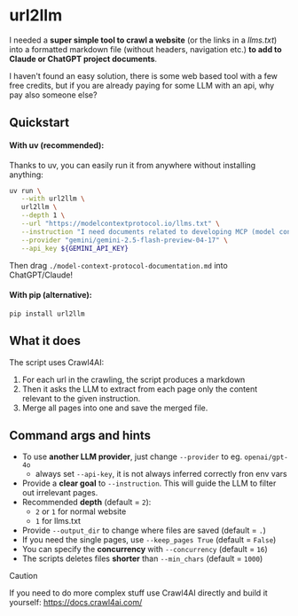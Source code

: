 # url2llm

I needed a **super simple tool to crawl a website** (or the links in a *llms.txt*) into a formatted markdown file (without headers, navigation etc.) **to add to Claude or ChatGPT project documents**.

I haven't found an easy solution, there is some web based tool with a few free credits, but if you are already paying for some LLM with an api, why pay also someone else?

## Quickstart

#### With uv (recommended):

Thanks to uv, you can easily run it from anywhere without installing anything:

```bash
uv run \
   --with url2llm \
   url2llm \
   --depth 1 \
   --url "https://modelcontextprotocol.io/llms.txt" \
   --instruction "I need documents related to developing MCP (model context protocol) servers" \
   --provider "gemini/gemini-2.5-flash-preview-04-17" \
   --api_key ${GEMINI_API_KEY}
```

Then drag `./model-context-protocol-documentation.md` into ChatGPT/Claude!

#### With pip (alternative):

```
pip install url2llm
```

## What it does

The script uses Crawl4AI:

1. For each url in the crawling, the script produces a markdown
2. Then it asks the LLM to extract from each page only the content relevant to the given instruction.
3. Merge all pages into one and save the merged file.

## Command args and hints

- To use **another LLM provider**, just change `--provider` to eg. `openai/gpt-4o`
   - always set `--api-key`, it is not always inferred correctly fron env vars
- Provide a **clear goal** to `--instruction`. This will guide the LLM to filter out irrelevant pages.
- Recommended **depth** (default = `2`):
   - `2` or `1` for normal website
   - `1` for llms.txt
- Provide `--output_dir` to change where files are saved (default = `.`)
- If you need the single pages, use `--keep_pages True` (default = `False`)
- You can specify the **concurrency** with `--concurrency` (default = `16`)
- The scripts deletes files **shorter** than `--min_chars` (default = `1000`)

> [!CAUTION]
> If you need to do more complex stuff use Crawl4AI directly and build it yourself: https://docs.crawl4ai.com/
